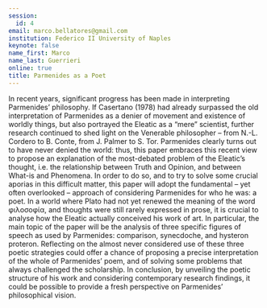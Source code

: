 ```yaml
---
session:
  id: 4
email: marco.bellatores@gmail.com
institution: Federico II University of Naples
keynote: false
name_first: Marco
name_last: Guerrieri
online: true
title: Parmenides as a Poet
---
```

In recent years, significant progress has been made in interpreting Parmenides’ philosophy. If Casertano (1978) had already surpassed the old interpretation of Parmenides as a denier of movement and existence of worldly things, but also portrayed the Eleatic as a “mere” scientist, further research continued to shed light on the Venerable philosopher – from N.-L. Cordero to B. Conte, from J. Palmer to S. Tor. Parmenides clearly turns out to have never denied the world: thus, this paper embraces this recent view to propose an explanation of the most-debated problem of the Eleatic’s thought, i.e. the relationship between Truth and Opinion, and between What-is and Phenomena. In order to do so, and to try to solve some crucial aporias in this difficult matter, this paper will adopt the fundamental – yet often overlooked – approach of considering Parmenides for who he was: a poet. In a world where Plato had not yet renewed the meaning of the word φιλοσοφία, and thoughts were still rarely expressed in prose, it is crucial to analyse how the Eleatic actually conceived his work of art. In particular, the main topic of the paper will be the analysis of three specific figures of speech as used by Parmenides: comparison, synecdoche, and hysteron proteron. Reflecting on the almost never considered use of these three poetic strategies could offer a chance of proposing a precise interpretation of the whole of Parmenides’ poem, and of solving some problems that always challenged the scholarship. In conclusion, by unveiling the poetic structure of his work and considering contemporary research findings, it could be possible to provide a fresh perspective on Parmenides’ philosophical vision.
